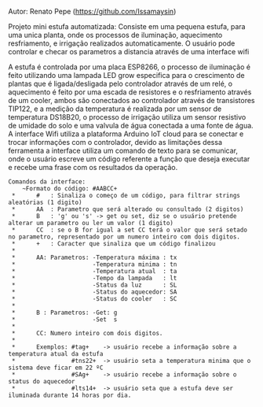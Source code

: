 
Autor: Renato Pepe (https://github.com/Issamaysin)

Projeto mini estufa automatizada: Consiste em uma pequena estufa, para uma unica planta, onde os processos de iluminação, aquecimento
	resfriamento, e irrigação realizados automaticamente. O usuário pode controlar e checar os parametros a distancia através de uma
	interface wifi

A estufa é controlada por uma placa ESP8266, o processo de iluminação é feito utilizando uma lampada LED grow especifica para o crescimento
	de plantas que é ligada/desligada pelo controlador através de um relé, o aquecimento é feito por uma escada de resistores e o resfriamento
	através de um cooler, ambos são conectados ao controlador através de transistores TIP122, e a medição da temperatura é realizada por um 
	sensor de temperatura DS18B20, o processo de irrigação utiliza um sensor resistivo de umidade do solo e uma valvula de água conectada a
	uma fonte de água. A interface Wifi utiliza a plataforma Arduino IoT cloud para se conectar e trocar informações com o controlador, devido
	as limitações dessa ferramenta a interface utiliza um comando de texto para se comunicar, onde o usuário escreve um código referente a função
	que deseja executar e recebe uma frase com os resultados da operação.


	Comandos da interface: 
		~Formato do código: #AABCC+
	 *  	#   : Sinaliza o começo de um código, para filtrar strings aleatórias (1 digito)
	 *		AA  : Parametro que será alterado ou consultado (2 digitos)
	 *		B   : 'g' ou 's' -> get ou set, diz se o usuário pretende alterar um parametro ou ler um valor (1 digito)
	 *      CC  : se o B for igual a set CC terá o valor que será setado no parametro, representado por um numero inteiro com dois digitos.
	 *		+   : Caracter que sinaliza que um código finalizou
	 *
	 *		AA: Parametros: -Temperatura máxima : tx
	 *						-Temperatura minima : tn
	 *						-Temperatura atual  : ta
	 *						-Tempo da lampada   : lt
	 *                      -Status da luz      : SL
	 *          			-Status do aquecedor: SA
	 *						-Status do cooler 	: SC
	 *
	 *		B : Parametros: -Get: g
	 *						-Set  s
	 *
	 *		CC: Numero inteiro com dois digitos.
	 *	
	 *		Exemplos: #tag+    -> usuário recebe a informação sobre a temperatura atual da estufa
	 *				  #tns22+  -> usuário seta a temperatura minima que o sistema deve ficar em 22 ºC
	 *                #SAg+	   -> usuário recebe a informação sobre o status do aquecedor
	 *				  #lts14+  -> usuário seta que a estufa deve ser iluminada durante 14 horas por dia.


